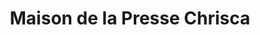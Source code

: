 ---
title: "Maison de la Presse Chrisca"
url: /thuir/maison-de-la-presse-chrisca/
shop: fournitures de bureau
---